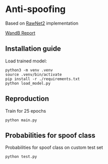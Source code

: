 # Anti-spoofing

Based on [RawNet2](https://arxiv.org/pdf/2011.01108.pdf) implementation


[WandB Report](https://wandb.ai/yuliazhelt/as_project/reports/Anti-spoofing--Vmlldzo2Mjc5NTk4?accessToken=qq0pibuqtuivmova1w71xzsq7yzf3jgmnnqmf21f4y06b3wfsxwlx96eojbn1v4n)


## Installation guide

Load trained model:
```shell
python3 -m venv .venv
source .venv/bin/activate
pip install -r ./requirements.txt
python load_model.py
```

## Reproduction
Train for 25 epochs 
```
python main.py
```

## Probabilities for spoof class
Probabilities for spoof class on custom test set
```
python test.py
```
